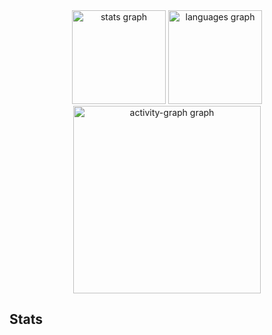 <div align="center">
  <img src="https://github-readme-stats.vercel.app/api?username=Alex-sant0s&hide_title=false&hide_rank=false&show_icons=true&include_all_commits=true&count_private=true&disable_animations=false&theme=tokyonight&locale=en&hide_border=false&order=1&custom_title=S" height="150" alt="stats graph"  />
  <img src="https://github-readme-stats.vercel.app/api/top-langs?username=Alex-sant0s&locale=en&hide_title=true&layout=compact&card_width=320&langs_count=5&theme=dark&hide_border=true&order=2" height="150" alt="languages graph"  />
  <img src="https://github-readme-activity-graph.vercel.app/graph?username=Alex-sant0s&radius=16&theme=github-dark&area=true&order=5" height="300" alt="activity-graph graph"  />
</div>

###

<h2 align="left">Stats</h2>

###
